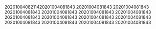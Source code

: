2020100408211420201004081843
20201004081843
20201004081843
20201004081843
20201004081843
20201004081843
20201004081843
20201004081843
20201004081843
20201004081843
20201004081843
20201004081843
20201004081843
20201004081843
20201004081843
